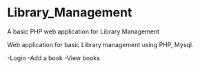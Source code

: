 # Library_Management
A basic PHP web application for Library Management

Web application for basic Library management using PHP, Mysql.

-Login
-Add a book
-View books
